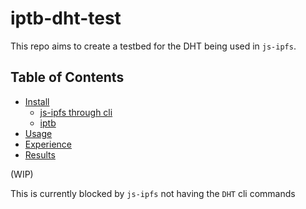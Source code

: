 # iptb-dht-test

This repo aims to create a testbed for the DHT being used in `js-ipfs`.

## Table of Contents

- [Install](#install)
  - [js-ipfs through cli](#js-ipfs-through-cli)
  - [iptb](#iptb)
- [Usage](#usage)
- [Experience](#experience)
- [Results](#results)

(WIP)

This is currently blocked by `js-ipfs` not having the `DHT` cli commands

